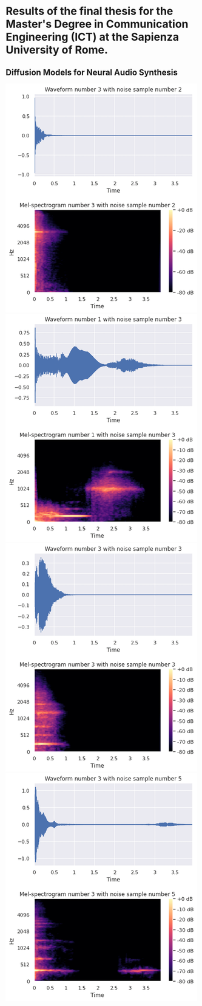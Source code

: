 # Results of the final thesis for the Master's Degree in Communication Engineering (ICT) at the Sapienza University of Rome.
## Diffusion Models for Neural Audio Synthesis

![Result 1](noise_1_num_2.png)
![Result 2](noise_2_num_0.png)
![Result 3](noise_3_num_3.png)
![Result 4](noise_4_num_2.png)
